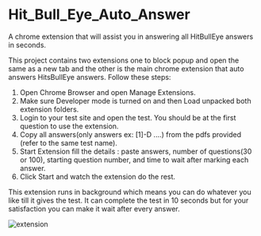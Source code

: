 # Hit_Bull_Eye_Auto_Answer
A chrome extension that will assist you in answering all HitBullEye answers in seconds.

This project contains two extensions one to block popup and open the same as a new tab and the other is the main chrome extension that auto answers HitsBullEye answers.
Follow these steps:
  1) Open Chrome Browser and open Manage Extensions.
  2) Make sure Developer mode is turned on and then Load unpacked both extension folders.
  3) Login to your test site and open the test. You should be at the first question to use the extension.
  4) Copy all answers(only answers ex: [1]-D ....) from the pdfs provided (refer to the same test name).
  5) Start Extension fill the details : paste answers, number of questions(30 or 100), starting question number, and time to wait after marking each answer.
  6) Click Start and watch the extension do the rest.

This extension runs in background which means you can do whatever you like till it gives the test. It can complete the test in 10 seconds but for your satisfaction you can make it wait after every answer.


![extension](https://user-images.githubusercontent.com/87885945/185812115-872f7e8a-8bf3-4efe-8ff3-c3690c04a6c4.JPG)

